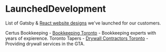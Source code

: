 # LaunchedDevelopment
List of Gatsby & [React website designs](https://atlasagency.ca/) we've launched for our customers.

Certus Bookkeeping - [Bookkeeping Toronto](https://certusbookkeeping.com/)  - Bookkeeping experts with years of expierence. 
Toronto Tapers - [Drywall Contractors Toronto](https://torontotapers.ca/) -  Providing drywall services in the GTA. 
